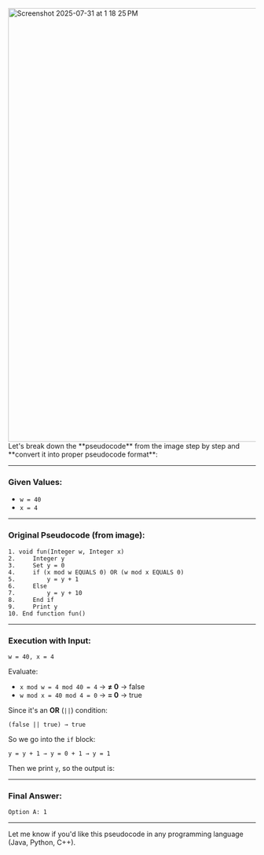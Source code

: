 <img width="1440" height="883" alt="Screenshot 2025-07-31 at 1 18 25 PM" src="https://github.com/user-attachments/assets/2f8c0e57-5340-4d33-9d0c-0182a722ab07" />
Let's break down the **pseudocode** from the image step by step and **convert it into proper pseudocode format**:

---

###  **Given Values:**

* `w = 40`
* `x = 4`

---

###  **Original Pseudocode (from image):**

```plaintext
1. void fun(Integer w, Integer x)
2.     Integer y
3.     Set y = 0
4.     if (x mod w EQUALS 0) OR (w mod x EQUALS 0)
5.         y = y + 1
6.     Else
7.         y = y + 10
8.     End if
9.     Print y
10. End function fun()
```

---

###  **Execution with Input:**

```
w = 40, x = 4
```

Evaluate:

* `x mod w = 4 mod 40 = 4` → **≠ 0** → false
* `w mod x = 40 mod 4 = 0` → **= 0** → true

Since it's an **OR** (`||`) condition:

```plaintext
(false || true) → true
```

So we go into the `if` block:

```
y = y + 1 → y = 0 + 1 → y = 1
```

Then we print `y`, so the output is:

---

###  **Final Answer:**

```
Option A: 1
```

---

Let me know if you'd like this pseudocode in any programming language (Java, Python, C++).

